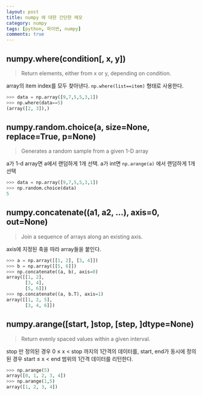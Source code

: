 ```yaml
---
layout: post
title: numpy 에 대한 간단한 메모  
category: numpy
tags: [python, 파이썬, numpy]
comments: true
---
```


## numpy.where(condition[, x, y])
> Return elements, either from x or y, depending on condition.

array의 item index를 모두 찾아낸다. `np.where(list==item)` 형태로 사용한다.
```python
>>> data = np.array([9,7,5,5,3,1])
>>> np.where(data==5)
(array([2, 3]),)
```

## numpy.random.choice(a, size=None, replace=True, p=None)
> Generates a random sample from a given 1-D array

a가 1-d array면 a에서 랜덤하게 1개 선택. a가 int면 `np.arange(a)` 에서 랜덤하게 1개 선택
```python
>>> data = np.array([9,7,5,5,3,1])
>>> np.random.choice(data)
5
```

## numpy.concatenate((a1, a2, ...), axis=0, out=None)
> Join a sequence of arrays along an existing axis.

axis에 지정된 축을 따라 array들을 붙인다.
```python
>>> a = np.array([[1, 2], [3, 4]])
>>> b = np.array([[5, 6]])
>>> np.concatenate((a, b), axis=0)
array([[1, 2],
       [3, 4],
       [5, 6]])
>>> np.concatenate((a, b.T), axis=1)
array([[1, 2, 5],
       [3, 4, 6]])
```

## numpy.arange([start, ]stop, [step, ]dtype=None)
> Return evenly spaced values within a given interval.

stop 만 정의된 경우 0 ≤ x < stop 까지의 1간격의 데이터를, start, end가 동시에 정의된 경우
start ≤ x < end 범위의 1간격 데이터를 리턴한다.
```python
>>> np.arange(5)
array([0, 1, 2, 3, 4])
>>> np.arange(1,5)
array([1, 2, 3, 4])
```